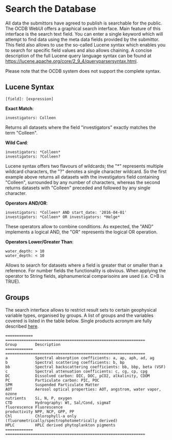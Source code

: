 # Search the Database

All data the submittors have agreed to publish is searchable for the public. 
The OCDB WebUI offers a graphical search interface. Main feature of this interface is the search text field.
You can enter a single keyword which will attempt to find data using the meta
data fields provided by the submittor. This field also allows to use the
so-called Lucene syntax which enables you to search for specific field values
and also allows chaining. A concise description of the full Lucene query language syntax can be found at 
https://lucene.apache.org/core/2_9_4/queryparsersyntax.html. 

Please note that the OCDB system does not support the complete syntax.

## Lucene Syntax

```
[field]: [expression]
```

__Exact Match__:

```
investigators: Colleen
```

Returns all datasets where the field "investigators" exactly matches the term "Colleen". 

__Wild Card__:

```
investigators: *Colleen*
investigators: ?Colleen?
```

Lucene syntax offers two flavours of wildcards; the "*" represents multiple wildcard characters, the "?" denotes a 
single character wildcard. So the first example above returns all datasets with the investigators field containing 
"Colleen", surrounded by any number of characters, whereas the second returns datasets with "Colleen" preceded and followed by any single character.  


__Operators AND/OR__:

```
investigators: *Colleen* AND start_date: '2016-04-01'
investigators: *Colleen* OR investigators: *Helge*
```

These operators allow to combine conditions. As expected, the "AND" implements a logical AND, the "OR" represents the logical OR operation.

__Operators Lower/Greater Than__:

```
water_depth: > 10
water_depth: < 10
```

Allows to search for datasets where a field is greater that or smaller than a reference. For number fields the functionality is obvious. 
When applying the operator to String fields, alphanumerical comparisoins are used (i.e. C>B is TRUE).



## Groups

The search interface allows to restrict result sets to certain geophysical variable types, organised by groups.
A list of groups and the variables covered is listed in the table below. Single products acronym are fully described [here](ocdb-standard-field-unit.md).

```eval_rst
============ =============================================================
Group        Description
============ =============================================================
a            Spectral absorption coefficients: a, ap, aph, ad, ag
b            Spectral scattering coefficients: b, bp
bb           Spectral backscattering coefficients: bb, bbp, beta (VSF)
c            Spectral attenuation coefficients: c, cg, cp, cpg
DC           Dissolved carbon: DIC, DOC, pCO2, alkalinity, CDOM
PC           Particulate carbon: PIC, POC
SPM          Suspended Particulate Matter
AOT          Aerosol optical properties: AOT, angstrom, water vapor, ozone
nutrients    Si, N, P, oxygen
CTD          Hydrography: Wt, Sal/Cond, sigmaT
fluorescence Fluorescence
productivity NPP, NCP, GPP, PP
Chl          Chlorophyll-a only (fluorometrically/spectrophotometrically derived)
HPLC         HPLC derived phytoplankton pigments
============ =============================================================
```


